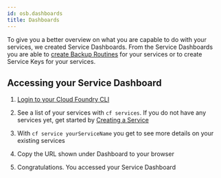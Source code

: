 ```yaml
---
id: osb.dashboards
title: Dashboards
---
```


To give you a better overview on what you are capable to do with your services, we created Service Dashboards. From the Service Dashboards you are able to [create Backup Routines](osb.backup.md) for your services or to create Service Keys for your services.

## Accessing your Service Dashboard

1. [Login to your Cloud Foundry CLI](cloudfoundry.cli.md)

2. See a list of your services with `cf services`. If you do not have any services yet, get started by [Creating a Service](cloudfoundry.services.md#creating-a-new-service)

3. With `cf service yourServiceName` you get to see more details on your existing services

4. Copy the URL shown under Dashboard to your browser

5. Congratulations. You accessed your Service Dashboard